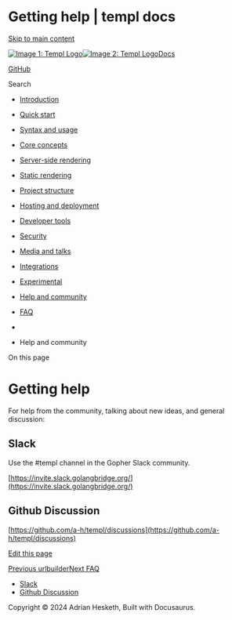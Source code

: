 Getting help | templ docs
===============

[Skip to main content](https://templ.guide/help-and-community/#__docusaurus_skipToContent_fallback)

[![Image 1: Templ Logo](https://templ.guide/img/logo.svg)![Image 2: Templ Logo](https://templ.guide/img/logo.svg)](https://templ.guide/)[Docs](https://templ.guide/)

[GitHub](https://github.com/a-h/templ)

Search

*   [Introduction](https://templ.guide/)
*   [Quick start](https://templ.guide/quick-start/installation)
    
*   [Syntax and usage](https://templ.guide/syntax-and-usage/basic-syntax)
    
*   [Core concepts](https://templ.guide/core-concepts/components)
    
*   [Server-side rendering](https://templ.guide/server-side-rendering/creating-an-http-server-with-templ)
    
*   [Static rendering](https://templ.guide/static-rendering/generating-static-html-files-with-templ)
    
*   [Project structure](https://templ.guide/project-structure/project-structure)
    
*   [Hosting and deployment](https://templ.guide/hosting-and-deployment/hosting-on-aws-lambda)
    
*   [Developer tools](https://templ.guide/developer-tools/cli)
    
*   [Security](https://templ.guide/security/injection-attacks)
    
*   [Media and talks](https://templ.guide/media/)
*   [Integrations](https://templ.guide/integrations/web-frameworks)
    
*   [Experimental](https://templ.guide/experimental/overview)
    
*   [Help and community](https://templ.guide/help-and-community/)
*   [FAQ](https://templ.guide/faq/)

*   [](https://templ.guide/)
*   Help and community

On this page

Getting help
============

For help from the community, talking about new ideas, and general discussion:

Slack[​](https://templ.guide/help-and-community/#slack "Direct link to Slack")
------------------------------------------------------------------------------

Use the #templ channel in the Gopher Slack community.

[https://invite.slack.golangbridge.org/](https://invite.slack.golangbridge.org/)

Github Discussion[​](https://templ.guide/help-and-community/#github-discussion "Direct link to Github Discussion")
------------------------------------------------------------------------------------------------------------------

[https://github.com/a-h/templ/discussions](https://github.com/a-h/templ/discussions)

[Edit this page](https://github.com/a-h/templ/tree/main/docs/docs/14-help-and-community/index.md)

[Previous urlbuilder](https://templ.guide/experimental/urlbuilder)[Next FAQ](https://templ.guide/faq/)

*   [Slack](https://templ.guide/help-and-community/#slack)
*   [Github Discussion](https://templ.guide/help-and-community/#github-discussion)

Copyright © 2024 Adrian Hesketh, Built with Docusaurus.